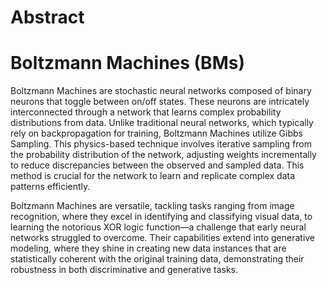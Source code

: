 # Abstract

# Boltzmann Machines (BMs)
Boltzmann Machines are stochastic neural networks composed of binary neurons that toggle between on/off states. These neurons are intricately interconnected through a network that learns complex probability distributions from data. Unlike traditional neural networks, which typically rely on backpropagation for training, Boltzmann Machines utilize Gibbs Sampling. This physics-based technique involves iterative sampling from the probability distribution of the network, adjusting weights incrementally to reduce discrepancies between the observed and sampled data. This method is crucial for the network to learn and replicate complex data patterns efficiently.

Boltzmann Machines are versatile, tackling tasks ranging from image recognition, where they excel in identifying and classifying visual data, to learning the notorious XOR logic function—a challenge that early neural networks struggled to overcome. Their capabilities extend into generative modeling, where they shine in creating new data instances that are statistically coherent with the original training data, demonstrating their robustness in both discriminative and generative tasks.

